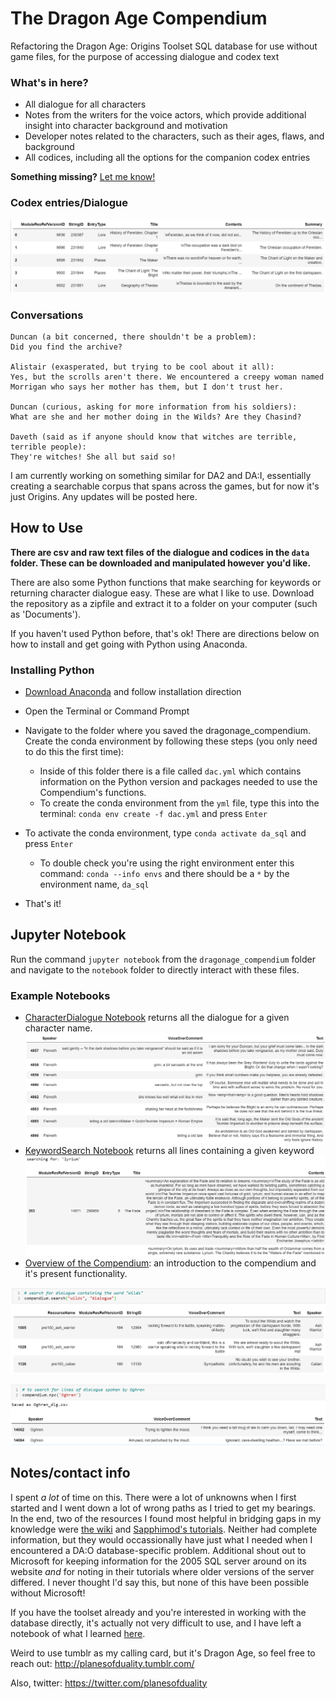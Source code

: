 # The Dragon Age Compendium
Refactoring the Dragon Age: Origins Toolset SQL database for use without game files, for the purpose of accessing dialogue and codex text

### What's in here?
- All dialogue for all characters
- Notes from the writers for the voice actors, which provide additional insight into character background and motivation
- Developer notes related to the characters, such as their ages, flaws, and background
- All codices, including all the options for the companion codex entries 

**Something missing?** [Let me know!](https://twitter.com/planesofduality)

### Codex entries/Dialogue

![codex](https://github.com/pod7/dragonage_compendium/blob/master/screenshots/clean_codex.PNG)

### Conversations

```
Duncan (a bit concerned, there shouldn't be a problem):
Did you find the archive?

Alistair (exasperated, but trying to be cool about it all):
Yes, but the scrolls aren't there. We encountered a creepy woman named Morrigan who says her mother has them, but I don't trust her.

Duncan (curious, asking for more information from his soldiers):
What are she and her mother doing in the Wilds? Are they Chasind?

Daveth (said as if anyone should know that witches are terrible, terrible people):
They're witches! She all but said so!

```

I am currently working on something similar for DA2 and DA:I, essentially creating a searchable corpus that spans across the games, but for now it's just Origins. Any updates will be posted here.

## How to Use

**There are csv and raw text files of the dialogue and codices in the `data` folder. These can be downloaded and manipulated however you'd like.**

There are also some Python functions that make searching for keywords or returning character dialogue easy. These are what I like to use. Download the repository as a zipfile and extract it to a folder on your computer (such as 'Documents'). 

If you haven't used Python before, that's ok! There are directions below on how to install and get going with Python using Anaconda.

### Installing Python

* [Download Anaconda](https://www.anaconda.com/products/individual) and follow installation direction
* Open the Terminal or Command Prompt


* Navigate to the folder where you saved the dragonage_compendium. Create the conda environment by following these steps (you only need to do this the first time):
  - Inside of this folder there is a file called `dac.yml` which contains information on the Python version and packages needed to use the Compendium's functions. 
  - To create the conda environment from the `yml` file, type this into the terminal: `conda env create -f dac.yml` and press `Enter`
* To activate the conda environment, type `conda activate da_sql` and press `Enter`
  - To double check you're using the right environment enter this command: `conda --info envs` and there should be a `*` by the environment name, `da_sql`
* That's it!

## Jupyter Notebook

Run the command `jupyter notebook` from the `dragonage_compendium` folder and navigate to the `notebook` folder to directly interact with these files. 

### Example Notebooks
  - [CharacterDialogue Notebook](https://github.com/pod7/dragonage_compendium/tree/master/notebooks/origins) returns all the dialogue for a given character name.
![Flemeth_DB](https://github.com/pod7/dragonage_compendium/blob/master/screenshots/char_dialogue_flemeth2.PNG)
  - [KeywordSearch Notebook](https://github.com/pod7/dragonage_compendium/tree/master/notebooks/origins) returns all lines containing a given keyword
![Search](https://github.com/pod7/dragonage_compendium/blob/master/screenshots/keyword_search.PNG)
  - [Overview of the Compendium](https://github.com/pod7/dragonage_compendium/tree/master/notebooks/origins): an introduction to the compendium and it's present functionality. 
  
  ![comp_ex1](https://github.com/pod7/dragonage_compendium/blob/master/screenshots/compendium_ex.PNG)
  
  ![comp_ex2](https://github.com/pod7/dragonage_compendium/blob/master/screenshots/compendium_ex2.PNG)

## Notes/contact info

I spent *a lot* of time on this. There were a lot of unknowns when I first started and I went down a lot of wrong paths as I tried to get my bearings. In the end, two of the resources I found most helpful in bridging gaps in my knowledge were [the wiki](http://www.datoolset.net/wiki/Main_Page) and [Sapphimod's tutorials](https://sapphimods.me/tutorials/dialogue-modding-pt-1/). Neither had complete information, but they would occassionally have just what I needed when I encountered a DA:O database-specific problem. Additional shout out to Microsoft for keeping information for the 2005 SQL server around on its website *and* for noting in their tutorials where older versions of the server differed. I never thought I'd say this, but none of this have been possible without Microsoft! 

If you have the toolset already and you're interested in working with the database directly, it's actually not very difficult to use, and I have left a notebook of what I learned [here](https://github.com/pod7/dragonage_compendium/blob/master/notebooks/origins/Origins%20Exploration.ipynb). 


Weird to use tumblr as my calling card, but it's Dragon Age, so feel free to reach out: http://planesofduality.tumblr.com/

Also, twitter: https://twitter.com/planesofduality


